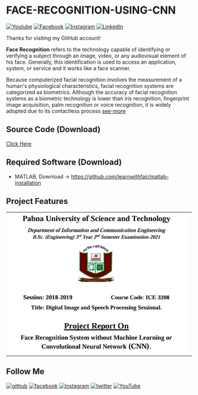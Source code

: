 # FACE-RECOGNITION-USING-CNN

[![Youtube][youtube-shield]][youtube-url]
[![Facebook][facebook-shield]][facebook-url]
[![Instagram][instagram-shield]][instagram-url]
[![LinkedIn][linkedin-shield]][linkedin-url]

Thanks for visiting my GitHub account!

**Face Recognition** refers to the technology capable of identifying or verifying a subject through an image, video, or any audiovisual element of his face. Generally, this identification is used to access an application, system, or service and it works like a face scanner.

Because computerized facial recognition involves the measurement of a human's physiological
characteristics, facial recognition systems are categorized as biometrics. Although the accuracy of facial recognition systems as a biometric technology is lower than iris recognition, fingerprint image acquisition, palm recognition or voice recognition, it is widely adopted due to its contactless process [see-more](https://www.nzfaruqui.com/face-recognition-using-matlab/)

## Source Code (Download)

[Click Here](https://mega.nz/folder/kGMFQIxQ#u7UqevH0kiCw9_KdoDl_FA)

## Required Software (Download)

- MATLAB, Download -> https://github.com/learnwithfair/matlab-installation

## Project Features

|                                |
| :----------------------------: |
| ![roadmap](images/index.png) |

## Follow Me

[<img src='https://cdn.jsdelivr.net/npm/simple-icons@3.0.1/icons/github.svg' alt='github' height='40'>](https://github.com/learnwithfair) [<img src='https://cdn.jsdelivr.net/npm/simple-icons@3.0.1/icons/facebook.svg' alt='facebook' height='40'>](https://www.facebook.com/learnwithfair/) [<img src='https://cdn.jsdelivr.net/npm/simple-icons@3.0.1/icons/instagram.svg' alt='instagram' height='40'>](https://www.instagram.com/learnwithfair/) [<img src='https://cdn.jsdelivr.net/npm/simple-icons@3.0.1/icons/twitter.svg' alt='twitter' height='40'>](https://www.twiter.com/learnwithfair/) [<img src='https://cdn.jsdelivr.net/npm/simple-icons@3.0.1/icons/youtube.svg' alt='YouTube' height='40'>](https://www.youtube.com/@learnwithfair)

<!-- MARKDOWN LINKS & IMAGES -->

[youtube-shield]: https://img.shields.io/badge/-Youtube-black.svg?style=flat-square&logo=youtube&color=555&logoColor=white
[youtube-url]: https://youtube.com/@learnwithfair
[facebook-shield]: https://img.shields.io/badge/-Facebook-black.svg?style=flat-square&logo=facebook&color=555&logoColor=white
[facebook-url]: https://facebook.com/learnwithfair
[instagram-shield]: https://img.shields.io/badge/-Instagram-black.svg?style=flat-square&logo=instagram&color=555&logoColor=white
[instagram-url]: https://instagram.com/learnwithfair
[linkedin-shield]: https://img.shields.io/badge/-LinkedIn-black.svg?style=flat-square&logo=linkedin&colorB=555
[linkedin-url]: https://linkedin.com/company/learnwithfair
